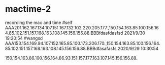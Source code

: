 # mactime-2
recording the mac and time
#self   AAA201.162.167.134.107.151.167.132.102.220.205.177.,150.154.163.85.100.156.164.85.102.151.157.168.163.108.145.156.156.88.BBBfdasfdasfsd 2021/9/30 19:20:54
#wangsd AAA153.154.169.94.107.152.165.85.100.173.206.170.,150.154.163.85.100.156.164.85.102.151.157.168.163.108.145.156.156.88.BBBdfasafasfs  2020/9/29 10:30:54

150.154.163.86.100.156.164.86.93.151.157.177.163.107.145.156.156.88.
